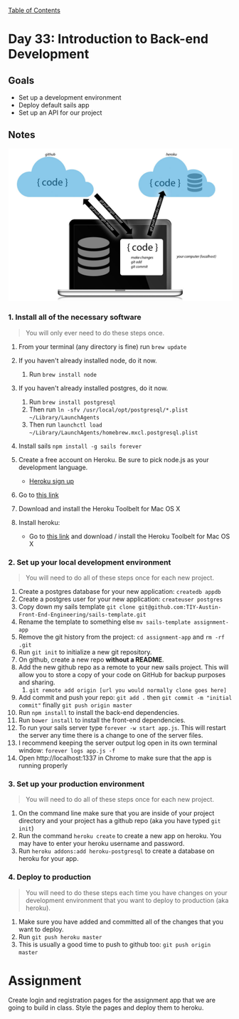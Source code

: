 [Table of Contents](/README.md)

# Day 33: Introduction to Back-end Development

## Goals
* Set up a development environment
* Deploy default sails app
* Set up an API for our project

## Notes

![overview diagram](/day-33/development-heroku.jpg)

### 1. Install all of the necessary software

> You will only ever need to do these steps once.

1. From your terminal (any directory is fine) run `brew update`
2. If you haven't already installed node, do it now.
	1. Run `brew install node`
3. If you haven't already installed postgres, do it now.
	1. Run `brew install postgresql`
	2. Then run `ln -sfv /usr/local/opt/postgresql/*.plist ~/Library/LaunchAgents`
	3. Then run `launchctl load ~/Library/LaunchAgents/homebrew.mxcl.postgresql.plist`
4. Install sails `npm install -g sails forever`
5. Create a free account on Heroku. Be sure to pick node.js as your development language.
	* [Heroku sign up](https://signup.heroku.com/dc)
6. Go to [this link](https://devcenter.heroku.com/articles/getting-started-with-nodejs#set-up)
7. Download and install the Heroku Toolbelt for Mac OS X

9. Install heroku:
	* Go to [this link](https://devcenter.heroku.com/articles/getting-started-with-nodejs#set-up) and download / install the Heroku Toolbelt for Mac OS X

### 2. Set up your local development environment

> You will need to do all of these steps once for each new project.

1. Create a postgres database for your new application: `createdb appdb`
2. Create a postgres user for your new application: `createuser postgres`
3. Copy down my sails template `git clone git@github.com:TIY-Austin-Front-End-Engineering/sails-template.git`
4. Rename the template to something else `mv sails-template assignment-app`
5. Remove the git history from the project: `cd assignment-app` and `rm -rf .git`
6. Run `git init` to initialize a new git repository.
7. On github, create a new repo **without a README**.
8. Add the new github repo as a remote to your new sails project. This will allow you to store a copy of your code on GitHub for backup purposes and sharing.
	1. `git remote add origin [url you would normally clone goes here]`
9. Add commit and push your repo: `git add .` then `git commit -m "initial commit"` finally `git push origin master`
10. Run `npm install` to install the back-end dependencies.
11. Run `bower install` to install the front-end dependencies. 
12. To run your sails server type `forever -w start app.js`. This will restart the server any time there is a change to one of the server files.
13. I recommend keeping the server output log open in its own terminal window: `forever logs app.js -f`
14. Open http://localhost:1337 in Chrome to make sure that the app is running properly

### 3. Set up your production environment

> You will need to do all of these steps once for each new project.

1. On the command line make sure that you are inside of your project directory and your project has a github repo (aka you have typed `git init`)
2. Run the command `heroku create` to create a new app on heroku. You may have to enter your heroku username and password.
3. Run `heroku addons:add heroku-postgresql` to create a database on heroku for your app.

### 4. Deploy to production

> You will need to do these steps each time you have changes on your development environment that you want to deploy to production (aka heroku).

1. Make sure you have added and committed all of the changes that you want to deploy.
2. Run `git push heroku master`
3. This is usually a good time to push to github too: `git push origin master`


# Assignment

Create login and registration pages for the assignment app that we are going to build in class. Style the pages and deploy them to heroku.